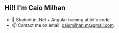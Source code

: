 ## Hi!! I'm Caio Milhan

- 🌱 Student in .Net + Angular training at let´s code
- 📫 Contact me on email: caiomilhan.m@gmail.com
